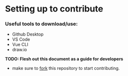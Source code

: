 # Setting up to contribute

### Useful tools to download/use:
- Github Desktop
- VS Code
- Vue CLI
- draw.io

**TODO: Flesh out this document as a guide for developers**
- make sure to [fork](https://github.com/andres-holguin/CLApp/blob/master/docs/glossary/fork.md) this repository to start contributing.
